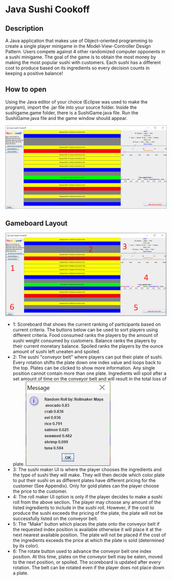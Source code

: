 # Java Sushi Cookoff

## Description

A Java application that makes use of Object-oriented programming to create a single player minigame in the Model-View-Controller Design Pattern. Users compete against 4 other randomized computer opponents in a sushi minigame. The goal of the game is to obtain the most money by making the most popular sushi with customers. Each sushi has a different cost to produce based on its ingredients so every decision counts in keeping a positive balance!

## How to open

Using the Java editor of your choice (Eclipse was used to make the program), import the .jar file into your source folder. Inside the sushigame.game folder, there is a SushiGame.java file. Run the SushiGame.java file and the game window should appear.

![Main Window](./assets/images/Capture.PNG)

## Gameboard Layout

![Main Board](./assets/images/Capture3.PNG)

- 1: Scoreboard that shows the current ranking of participants based on current criteria. The buttons below can be used to sort players using different criteria. Food consumed ranks the players by the amount of sushi weight consumed by customers. Balance ranks the players by their current monetary balance. Spoiled ranks the players by the ounce amount of sushi left uneaten and spoiled.
- 2: The sushi "conveyor belt" where players can put their plate of sushi. Every rotation shifts the plate down one index value and loops back to the top. Plates can be clicked to show more information. Any single position cannot contain more than one plate. Ingredients will spoil after a set amount of time on the conveyor belt and will result in the total loss of plate.
  ![Plate Info](./assets/images/Capture2.PNG)
- 3: The sushi maker UI is where the player chooses the ingredients and the type of sushi they will make. They will then decide which color plate to put their sushi on as different plates have different pricing for the customer (See Appendix). Only for gold plates can the player choose the price to the customer.
- 4: The roll maker UI option is only if the player decides to make a sushi roll from the above section. The player may choose any amount of the listed ingredients to include in the sushi roll. However, if the cost to produce the sushi exceeds the pricing of the plate, the plate will not be successfully listed on the conveyor belt.
- 5: The "Make" button which places the plate onto the conveyor belt if the requested index position is available otherwise it will place it at the next nearest available position. The plate will not be placed if the cost of the ingredients exceeds the price at which the plate is sold (determined by its color).
- 6: The rotate button used to advance the conveyor belt one index position. At this time, plates on the conveyor belt may be eaten, moved to the next position, or spoiled. The scoreboard is updated after every rotation. The belt can be rotated even if the player does not place down a plate.
